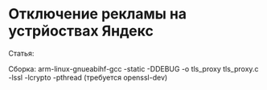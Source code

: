 # Отключение рекламы на устрйоствах Яндекс

Статья: 

Сборка:
arm-linux-gnueabihf-gcc -static -DDEBUG -o tls_proxy tls_proxy.c -lssl -lcrypto -pthread 
(требуется openssl-dev)